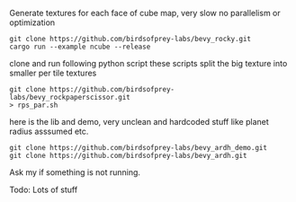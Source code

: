 Generate textures for each face of cube map, very slow no parallelism or optimization
```
git clone https://github.com/birdsofprey-labs/bevy_rocky.git
cargo run --example ncube --release
```
clone and run following python script
these scripts split the big texture into smaller per tile textures
```
git clone https://github.com/birdsofprey-labs/bevy_rockpaperscissor.git
> rps_par.sh
```
here is the lib and demo, very unclean and hardcoded stuff like planet radius asssumed etc.
```
git clone https://github.com/birdsofprey-labs/bevy_ardh_demo.git
git clone https://github.com/birdsofprey-labs/bevy_ardh.git
```

Ask my if something is not running.

Todo:
Lots of stuff
